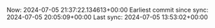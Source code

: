 Now: 2024-07-05 21:37:22.134613+00:00 Earliest commit since sync: 2024-07-05 20:05:09+00:00 Last sync: 2024-07-05 13:53:02+00:00
